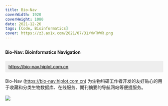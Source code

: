 ```yaml
---
title: Bio-Nav
coverWidth: 1920
coverHeight: 1080
date: 2021-12-26
tags: [Code, Bioinformatics]
cover: https://z3.ax1x.com/2021/07/31/WvTWWR.png
---
```


<!-- <div style="background-color: #eeeeee; width: 120px; padding:5px 20px; border-radius: 3px;">Read More</div> -->
<!-- more -->

## 
#### Bio-Nav: Bioinformatics Navigation
<div style="background-color:#eeeeee; border-radius:3px; padding:10px;">
  <a href="https://bio-nav.hiplot.com.cn" style="text-shadow: 1px 1px 3px #888;">https://bio-nav.hiplot.com.cn</a>
</div>

<br/>
<div class="card">
Bio-Nav (<a href="https://bio-nav.hiplot.com.cn">https://bio-nav.hiplot.com.cn</a>) 为生物科研工作者开发的友好贴心的用于收藏和分类生物数据库、在线服务、期刊摘要的导航网站等便捷服务。
</div>

<br/>
<img src="https://z3.ax1x.com/2021/07/31/WvTWWR.png">